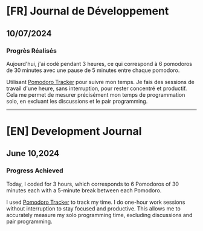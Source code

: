 # [FR] Journal de Développement

## 10/07/2024

### Progrès Réalisés

Aujourd'hui, j'ai codé pendant 3 heures, ce qui correspond à 6 pomodoros de 30 minutes avec une pause de 5 minutes entre chaque pomodoro.

Utilisant [Pomodoro Tracker](https://pomodoro-tracker.com/) pour suivre mon temps. Je fais des sessions de travail d'une heure, sans interruption, pour rester concentré et productif. Cela me permet de mesurer précisément mon temps de programmation solo, en excluant les discussions et le pair programming.

---

# [EN] Development Journal

## June 10,2024

### Progress Achieved

Today, I coded for 3 hours, which corresponds to 6 Pomodoros of 30 minutes each with a 5-minute break between each Pomodoro.

I used [Pomodoro Tracker](https://pomodoro-tracker.com/) to track my time. I do one-hour work sessions without interruption to stay focused and productive. This allows me to accurately measure my solo programming time, excluding discussions and pair programming.
